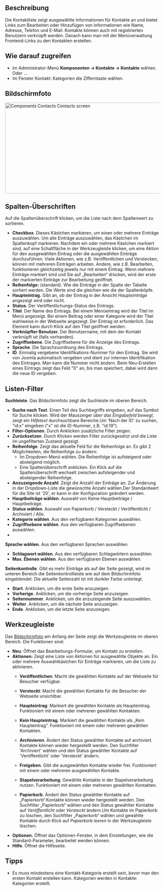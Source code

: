 <!-- Filename: Help4.x:Contacts / Display title: Kontakte -->

## Beschreibung

Die Kontaktliste zeigt ausgewählte Informationen für Kontakte an und
bietet Links zum Bearbeiten oder Hinzufügen von Informationen wie Name,
Adresse, Telefon und E-Mail. Kontakte können auch mit registrierten
Benutzern verknüpft werden. Danach kann man mit der
Menüverwaltung
Frontend-Links zu den Kontakten erstellen.

## Wie darauf zugreifen

- Im Administrator-Menü **Komponenten → Kontakte → Kontakte**
  wählen. Oder ...
- Im Fenster Kontakt:
  Kategorien
  die Zifferntaste wählen.

## Bildschirmfoto

<img
src="https://docs.joomla.org/images/thumb/4/45/Help-4x-Components-Contacts-Contacts-screen-de.png/800px-Help-4x-Components-Contacts-Contacts-screen-de.png"
decoding="async"
srcset="https://docs.joomla.org/images/4/45/Help-4x-Components-Contacts-Contacts-screen-de.png 1.5x"
data-file-width="1200" data-file-height="445" width="800" height="297"
alt="Components Contacts Contacts screen" />

## Spalten-Überschriften

Auf die Spaltenüberschrift klicken, um die Liste nach dem Spaltenwert zu
sortieren.

- **Checkbox**. Dieses Kästchen markieren, um einen oder mehrere
  Einträge auszuwählen. Um alle Einträge auszuwählen, das Kästchen im
  Spaltenkopf markieren. Nachdem ein oder mehrere Kästchen markiert
  sind, auf eine Schaltfläche in der Werkzeugleiste klicken, um eine
  Aktion für den ausgewählten Eintrag oder die ausgewählten Einträge
  durchzuführen. Viele Aktionen, wie z.B. Veröffentlichen und
  Verstecken, können mit mehreren Einträgen arbeiten. Andere, wie z.B.
  Bearbeiten, funktionieren gleichzeitig jeweils nur mit einem Eintrag.
  Wenn mehrere Einträge markiert sind und Sie auf „Bearbeiten“ drücken,
  wird der erste der markierten Einträge zur Bearbeitung geöffnet.
- **Reihenfolge:** (standard). Wie die Einträge in der Spalte der
  Tabelle sortiert werden. Die Werte sind die gleichen wie die der
  Spaltenköpfe.
- **Haupteintrag.** Gibt an, ob der Eintrag in der Ansicht
  *Haupteinträge* angezeigt wird oder nicht.
- **Status**. Der Veröffentlichungs-Status des Eintrags.
- **Titel**. Der Name des Eintrags. Bei einem Menüeintrag wird der Titel
  im Menü angezeigt. Bei einem Beitrag oder einer Kategorie wird der
  Titel wahlweise in der Webseite angezeigt. Der Eintrag ist
  erforderlich. Das Element kann durch Klick auf den Titel geöffnet
  werden.
- **Verknüpfter Benutzer.** Der Benutzername, mit dem der Kontakt
  verknüpft ist (falls vorhanden).
- **Zugriffsebene**. Die Zugriffsebene für die
  Anzeige
  des Eintrags.
- **Sprache**. Die Sprachzuordnung des Eintrags.
- **ID**. Einmalig vergebene Identifikations-Nummer für den Eintrag. Sie
  wird von Joomla automatisch vergeben und dient zur internen
  Identifikation des Eintrages. Man kann die Nummer nicht ändern. Beim
  Neu-Erstellen eines Eintrags zeigt das Feld "0" an, bis man speichert,
  dabei wird dann die neue ID vergeben.

## Listen-Filter

**Suchleiste**. Das Bildschirmfoto zeigt die Suchleiste
im oberen Bereich.

- **Suche nach Text**. Einen Teil des Suchbegriffs eingeben, auf das
  Symbol für Suche klicken. Wird der Mauszeiger *über das Eingabefeld
  bewegt*, zeigt ein *Hilfetext* durchsuchbare Bereiche.Um 'Nach der ID'
  zu suchen, "id:x" eingeben ("x" ist die ID-Nummer, z.B. "id:19").
- **Filter-Optionen**. Durch Anklicken zusätzliche Filter zeigen.
- **Zurücksetzen**. Durch Klicken werden Filter zurückgesetzt und die
  Liste im ungefilterten Zustand gezeigt.
- **Reihenfolge**. Zeigt das aktuelle Feld für die Reihenfolge an. Es
  gibt 2 Möglichkeiten, die Reihenfolge zu ändern:
  - Im Dropdown-Menü wählen. Die Reihenfolge ist aufsteigend oder
    absteigend möglich.
  - Eine Spaltenüberschrift anklicken. Ein Klick auf die
    Spaltenüberschrift wechselt zwischen aufsteigender und absteigender
    Reihenfolge.
- **Anzuzeigende Anzahl**. Zeigt die Anzahl der Einträge an. Zur
  Änderung in der Dropdown-Liste die gewünschte Anzahl wählen.Der
  Standardwert für die Site ist '20', er kann in der
  Konfiguration
  geändert werden.
- **Hauptbeiträge wählen**. Auswahl von Keine Hauptbeiträge /
  Hauptbeiträge.
- **Status wählen**. Auswahl von Papierkorb / Versteckt / Veröffentlicht
  / Archiviert / Alle.
- **Kategorie wählen**. Aus den verfügbaren Kategorien auswählen.
- **Zugriffsebene wählen**. Aus den verfügbaren Zugriffsebenen
  auswählen.
-

**Sprache wählen**. Aus den verfügbaren Sprachen auswählen.

- **Schlagwort wählen**. Aus den verfügbaren Schlagwörtern auswählen.
- **Max. Ebenen wählen**. Aus den verfügbaren Ebenen auswählen.

**Seitenkontrolle**. Gibt es mehr Einträge als auf der Seite gezeigt,
wird im unteren Bereich die Seitenkontrollleiste wie auf dem
Bildschirmfoto eingeblendet. Die aktuelle Seitenzahl ist
mit dunkler Farbe unterlegt.

- **Start**. Anklicken, um die erste Seite anzuzeigen.
- **Vorherige**. Anklicken, um die vorherige Seite anzuzeigen.
- **Seitennummer**. Anklicken, um die anzuzeigende Seite auszuwählen.
- **Weiter**. Anklicken, um die nächste Seite anzuzeigen.
- **Ende**. Anklicken, um die letzte Seite anzuzeigen.

## Werkzeugleiste

Das [Bildschirmfoto](#Bildschirmfoto) am Anfang der Seite zeigt die
Werkzeugleiste im oberen Bereich. Die Funktionen sind:

- **Neu**: Öffnet das Bearbeitungs-Formular, um Kontakt zu erstellen.
- **Aktionen:** Zeigt eine Liste von Aktionen für ausgewählte Objekte
  an. Ein oder mehrere Auswahlkästchen für Einträge markieren, um die
  Liste zu aktivieren.
  - **Veröffentlichen**: Macht die gewählten Kontakte auf der Webseite
    für Besucher verfügbar.

  - **Versteckt**: Macht die gewählten Kontakte für die Besucher der
    Webseite unsichtbar.

  - **Haupteintrag**: Markiert die gewählten Kontakte als Haupteintrag.
    Funktioniert mit einem oder mehreren gewählten Kontakten.

  - **Kein Haupteintrag.** Markiert die gewählten Kontakte als „Kein
    Haupteintrag“. Funktioniert mit einem oder mehreren gewählten
    Kontakten.

  - **Archivieren**. Ändert den Status gewählter Kontakte auf
    archiviert. Kontakte können wieder hergestellt werden. Den
    Suchfilter 'Archiviert' wählen und den Status gewählter Kontakte auf
    'Veröffentlicht' oder 'Versteckt' ändern.

  - **Freigeben**. Gibt die ausgewählten Kontakte wieder frei.
    Funktioniert mit einem oder mehreren ausgewählten Kontakte.

  - **Stapelverarbeitung**: Gewählte Kontakte in der Stapelverarbeitung
    nutzen. Funktioniert mit einem oder mehreren gewählten Kontakten.

  - **Papierkorb**. Ändert den Status gewählter Kontakte auf
    „Papierkorb“.Kontakte können wieder hergestellt werden. Den
    Suchfilter „Papierkorb“ wählen und den Status gewählter Kontakte auf
    *Veröffentlicht* oder *Versteckt* ändern.Um Kontakte im Papierkorb
    zu löschen, den Suchfilter „Papierkorb“ wählen und gewählte Kontakte
    durch Klick auf *Papierkorb leeren* in der Werkzeugleiste löschen.
- **Optionen.** Öffnet das Optionen-Fenster, in dem Einstellungen, wie
  die Standard-Parameter, bearbeitet werden können.
- **Hilfe**. Öffnet die Hilfeseite.

## Tipps

- Es muss mindestens eine Kontakt-Kategorie erstellt sein, *bevor* man
  den ersten Kontakt erstellen kann. Kategorien werden in Kontakte:
  Kategorien
  erstellt.
